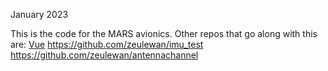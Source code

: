 January 2023

This is the code for the MARS avionics. 
Other repos that go along with this are:
[Vue](https://github.com/zeulewan/gps_test)
https://github.com/zeulewan/imu_test
https://github.com/zeulewan/antennachannel
